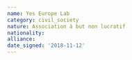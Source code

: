 ```yaml
---
name: Yes Europe Lab
category: civil_society
nature: Association à but non lucratif
nationality: 
alliance: 
date_signed: '2018-11-12'
---
```

    